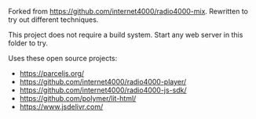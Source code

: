Forked from https://github.com/internet4000/radio4000-mix. Rewritten to try out different techniques.

This project does not require a build system. Start any web server in this folder to try.

Uses these open source projects:

- https://parceljs.org/
- https://github.com/internet4000/radio4000-player/
- https://github.com/internet4000/radio4000-js-sdk/
- https://github.com/polymer/lit-html/
- https://www.jsdelivr.com/
